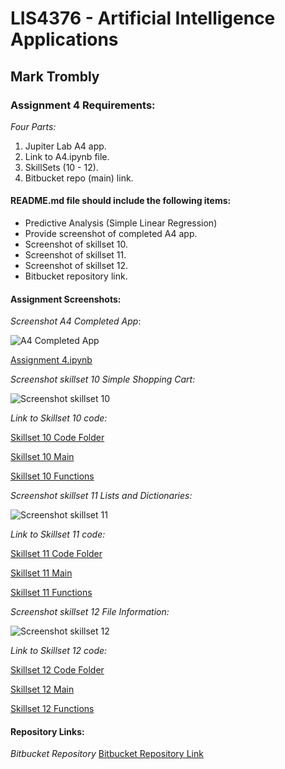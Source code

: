 # LIS4376 - Artificial Intelligence Applications

## Mark Trombly

### Assignment 4 Requirements:

*Four Parts:*

1. Jupiter Lab A4 app.
2. Link to A4.ipynb file.
3. SkillSets (10 - 12).
4. Bitbucket repo (main) link. 

#### README.md file should include the following items:

* Predictive Analysis (Simple Linear Regression)
* Provide screenshot of completed A4 app.
* Screenshot of skillset 10.
* Screenshot of skillset 11.
* Screenshot of skillset 12.
* Bitbucket repository link.

#### Assignment Screenshots:

*Screenshot A4 Completed App*:

![A4 Completed App](img/a4.png)

[Assignment 4.ipynb](https://github.com/monstermark3d/lis4376/blob/master/a4/a4.ipynb "Assignment 4 ipynb")

*Screenshot skillset 10 Simple Shopping Cart:*

![Screenshot skillset 10](img/s10_simple_shopping_cart.png)

*Link to Skillset 10 code:*

[Skillset 10 Code Folder](/skillsets/s10_simple_shopping_cart/ "S10 Simple Shopping Cart")

[Skillset 10 Main](/skillsets/s10_simple_shopping_cart/main.py "S10 Simple Shopping Cart main.py")

[Skillset 10 Functions](/skillsets/s10_simple_shopping_cart/functions.py "S10 Simple Shopping Cart functions.py")

*Screenshot skillset 11 Lists and Dictionaries:*

![Screenshot skillset 11](img/s11_lists_and_dictionaries.png)

*Link to Skillset 11 code:*

[Skillset 11 Code Folder](/skillsets/s11_lists_and_dictionaries/ "S11 Lists and Dictionaries")

[Skillset 11 Main](/skillsets/s11_lists_and_dictionaries/main.py "S11 Lists and Dictionaries main.py")

[Skillset 11 Functions](/skillsets/s11_lists_and_dictionaries/functions.py "S11 Lists and Dictionaries functions.py")

*Screenshot skillset 12 File Information:*

![Screenshot skillset 12](img/s12_file_information.png)

*Link to Skillset 12 code:*

[Skillset 12 Code Folder](/skillsets/s12_file_information/ "S12 File Information ")

[Skillset 12 Main](/skillsets/s12_file_information/main.py "S12 File Information main.py")

[Skillset 12 Functions](/skillsets/s12_file_information/functions.py "S12 File Information  functions.py")

#### Repository Links:

*Bitbucket Repository*
[Bitbucket Repository Link](https://bitbucket.org/marktrombly/lis4376/src/master/ "Bitbucket Repository Link")